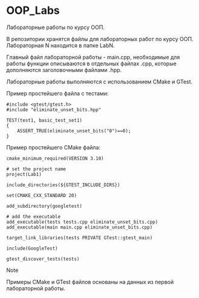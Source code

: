 # OOP_Labs
Лабораторные работы по курсу ООП.

В репозитории хранятся файлы для лабораторных работ по курсу ООП. 
Лабораторная N находится в папке LabN. 

Главный файл лабораторной работы - main.cpp, необходимые для работы функции описываются в отдельных файлах .cpp, которые дополняются заголовочными файлами .hpp.

Лабораторные работы выполняются с использованием CMake и GTest.

Пример простейшего файла с тестами:
```
#include <gtest/gtest.h> 
#include "eliminate_unset_bits.hpp" 

TEST(test1, basic_test_set1) 
{ 
    ASSERT_TRUE(eliminate_unset_bits("0")==0); 
} 
```
Пример простейшего CMake файла:
```
cmake_minimum_required(VERSION 3.10) 

# set the project name 
project(Lab1) 
 
include_directories(${GTEST_INCLUDE_DIRS}) 

set(CMAKE_CXX_STANDARD 20) 

add_subdirectory(googletest) 

# add the executable 
add_executable(tests tests.cpp eliminate_unset_bits.cpp) 
add_executable(main main.cpp eliminate_unset_bits.cpp) 

target_link_libraries(tests PRIVATE GTest::gtest_main) 

include(GoogleTest)

gtest_discover_tests(tests) 
```
>[!NOTE]
>Примеры CMake и GTest файлов основаны на данных из первой лабораторной работы.
